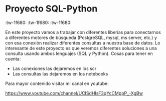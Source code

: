 # Proyecto SQL-Python 
:tw-1f680: :tw-1f680: :tw-1f680:

En este proyecto vamos a trabajar con diferentes liberías para conectarnos a diferentes motores de búsqueda (PostgreSQL, mysql, ms server, etc.) y con esa conexión realizar diferentes consultas a nuestra base de datos. Lo interesante de este proyecto es que veremos diferentes soluciones a una consulta usando ambos lenguajes (SQL y Python). Cosas para tener en cuenta:
- Las conexiones las dejaremos en los scr
- Las consultas las dejaremos en los notebooks

Para mayor contenido visitar mi canal en youtube:

https://www.youtube.com/channel/UCISdHIsF3qYcCMppP_-XgBw